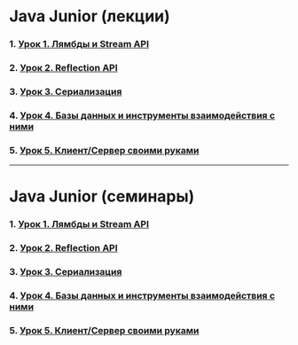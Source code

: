 
# Java Junior (лекции)

### 1. [Урок 1. Лямбды и Stream API](https://github.com/olgashenkel/GeekBrains-technological_specialization/blob/main/03.%20Java%20Junior/Lesson_01/Lesson_01.md)
### 2. [Урок 2. Reflection API]()
### 3. [Урок 3. Сериализация]()
### 4. [Урок 4. Базы данных и инструменты взаимодействия с ними]()
### 5. [Урок 5. Клиент/Сервер своими руками]()

---

# Java Junior (семинары)

### 1. [Урок 1. Лямбды и Stream API]()
### 2. [Урок 2. Reflection API]()
### 3. [Урок 3. Сериализация]()
### 4. [Урок 4. Базы данных и инструменты взаимодействия с ними]()
### 5. [Урок 5. Клиент/Сервер своими руками]()
